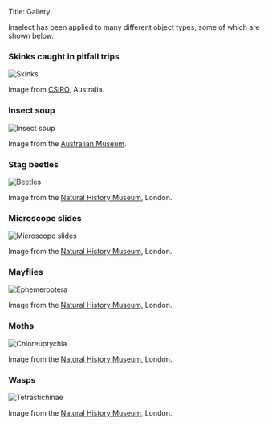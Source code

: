 Title: Gallery

Inselect has been applied to many different object types, some of which are
shown below.

### Skinks caught in pitfall trips
![Skinks]({filename}/images/skinks.jpg)

Image from [CSIRO](http://www.csiro.au/), Australia.

### Insect soup
![Insect soup]({filename}/images/insect_soup.jpg)

Image from the [Australian Museum](http://australianmuseum.net.au/).

### Stag beetles
![Beetles]({filename}/images/lucanidae.jpg)

Image from the [Natural History Museum](http://www.nhm.ac.uk/), London.

### Microscope slides
![Microscope slides]({filename}/images/microscope_slides.jpg)

Image from the [Natural History Museum](http://www.nhm.ac.uk/), London.

### Mayflies
![Ephemeroptera]({filename}/images/ephemeroptera.jpg)

Image from the [Natural History Museum](http://www.nhm.ac.uk/), London.

### Moths
![Chloreuptychia]({filename}/images/chloreuptychia.jpg)

Image from the [Natural History Museum](http://www.nhm.ac.uk/), London.

### Wasps
![Tetrastichinae]({filename}/images/tetrastichinae.jpg)

Image from the [Natural History Museum](http://www.nhm.ac.uk/), London.
